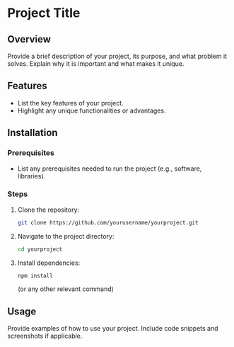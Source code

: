 # Project Title

## Overview
Provide a brief description of your project, its purpose, and what problem it solves. Explain why it is important and what makes it unique.

## Features
- List the key features of your project.
- Highlight any unique functionalities or advantages.

## Installation
### Prerequisites
- List any prerequisites needed to run the project (e.g., software, libraries).

### Steps
1. Clone the repository:
   ```bash
   git clone https://github.com/yourusername/yourproject.git
   ```
2. Navigate to the project directory:
   ```bash
   cd yourproject
   ```
3. Install dependencies:
   ```bash
   npm install
   ```
   (or any other relevant command)

## Usage
Provide examples of how to use your project. Include code snippets and screenshots if applicable.
